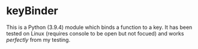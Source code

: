 # keyBinder
This is a Python (3.9.4) module which binds a function to a key. It has been tested on Linux (requires console to be open but not focued) and works *perfectly* from my testing.
